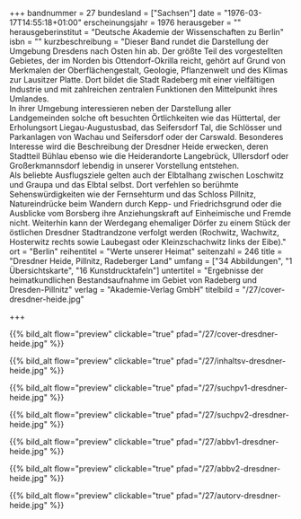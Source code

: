 +++
bandnummer = 27
bundesland = ["Sachsen"]
date = "1976-03-17T14:55:18+01:00"
erscheinungsjahr = 1976
herausgeber = ""
herausgeberinstitut = "Deutsche Akademie der Wissenschaften zu Berlin"
isbn = ""
kurzbeschreibung = "Dieser Band rundet die Darstellung der Umgebung Dresdens nach Osten hin ab. Der größte Teil des vorgestellten Gebietes, der im Norden bis Ottendorf-Okrilla reicht, gehört auf Grund von Merkmalen der Oberflächengestalt, Geologie, Pflanzenwelt und des Klimas zur Lausitzer Platte. Dort bildet die Stadt Radeberg mit einer vielfältigen Industrie und mit zahlreichen zentralen Funktionen den Mittelpunkt ihres Umlandes.  <br> In ihrer Umgebung interessieren neben der Darstellung aller Landgemeinden solche oft besuchten Örtlichkeiten wie das Hüttertal, der Erholungsort Liegau-Augustusbad, das Seifersdorf Tal, die Schlösser und Parkanlagen von Wachau und Seifersdorf oder der Carswald. Besonderes Interesse wird die Beschreibung der Dresdner Heide erwecken, deren Stadtteil Bühlau ebenso wie die Heiderandorte Langebrück, Ullersdorf oder Großerkmannsdorf lebendig in unserer Vorstellung entstehen.  <br> Als beliebte Ausflugsziele gelten auch der Elbtalhang zwischen Loschwitz und Graupa und das Elbtal selbst. Dort verfehlen so berühmte Sehenswürdigkeiten wie der Fernsehturm und das Schloss Pillnitz, Natureindrücke beim Wandern durch Kepp- und Friedrichsgrund oder die Ausblicke vom Borsberg ihre Anziehungskraft auf Einheimische und Fremde nicht. Weiterhin kann der Werdegang ehemaliger Dörfer zu einem Stück der östlichen Dresdner Stadtrandzone verfolgt werden (Rochwitz, Wachwitz, Hosterwitz rechts sowie Laubegast oder Kleinzschachwitz links der Eibe)."
ort = "Berlin"
reihentitel = "Werte unserer Heimat"
seitenzahl = 246
title = "Dresdner Heide, Pillnitz, Radeberger Land"
umfang = ["34 Abbildungen", "1 Übersichtskarte", "16 Kunstdrucktafeln"]
untertitel = "Ergebnisse der heimatkundlichen Bestandsaufnahme im Gebiet von Radeberg und Dresden-Pillnitz"
verlag = "Akademie-Verlag GmbH"
titelbild = "/27/cover-dresdner-heide.jpg"

+++

{{% bild_alt flow="preview" clickable="true" pfad="/27/cover-dresdner-heide.jpg"   %}}

{{% bild_alt flow="preview" clickable="true" pfad="/27/inhaltsv-dresdner-heide.jpg"   %}}

{{% bild_alt flow="preview" clickable="true" pfad="/27/suchpv1-dresdner-heide.jpg"   %}}

{{% bild_alt flow="preview" clickable="true" pfad="/27/suchpv2-dresdner-heide.jpg"   %}}

{{% bild_alt flow="preview" clickable="true" pfad="/27/abbv1-dresdner-heide.jpg"   %}}

{{% bild_alt flow="preview" clickable="true" pfad="/27/abbv2-dresdner-heide.jpg"   %}}

{{% bild_alt flow="preview" clickable="true" pfad="/27/autorv-dresdner-heide.jpg"   %}}
